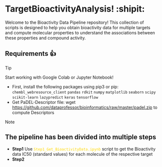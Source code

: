 # TargetBioactivityAnalysis! :shipit:
Welcome to the Bioactivity Data Pipeline repository! This collection of scripts is designed to help you obtain bioactivity data for multiple targets and compute molecular properties to understand the associations between these properties and compound activity.

## Requirements :+1:
> [!TIP]
> Start working with Google Colab or Jupyter Notebook! 
* First, install the following packages using pip3 or pip:
`chembl_webresource_client`
`pandas`
`rdkit`
`numpy`
`matplotlib`
`seaborn`
`scipy`
`scikit-learn`
`lazypredict`
`keras`
`tensorflow`
* Get PaDEL-Descriptor file: wget https://github.com/dataprofessor/bioinformatics/raw/master/padel.zip to compute Descriptors

> [!NOTE]
> ## The pipeline has been divided into multiple steps
* **Step1** Use <code style="color : gold">Step1_Get_BioactivityData.ipynb</code> script to get the Bioactivity data IC50 (standard values) for each molecule of the respective target
* **Step2**
